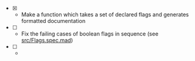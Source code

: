 - [x] - Make a function which takes a set of declared flags and generates formatted documentation
- [ ] - Fix the failing cases of boolean flags in sequence (see [src/Flags.spec.mad](https://github.com/brekk/ensign/blob/main/src/Flags.spec.mad#L151-L158))
- [ ] - 
